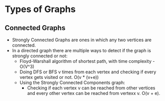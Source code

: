 # Types of Graphs

## Connected Graphs

* Strongly Connected Graphs are ones in which any two vertices are connected. 
* In a directed graph there are multiple ways to detect if the graph is strongly connected or not: 
    * Floyd-Warshall algorithm of shortest path, with time complexity - O(V^3)
    * Doing DFS or BFS v times from each vertex and checking if every vertex gets visited or not. O(v * (v+e))
    * Using the Strongly Connected Components graph:
        * Checking if each vertex v can be reached from other vertices and every other vertex can be reached from vertexx v. O(v + e).

